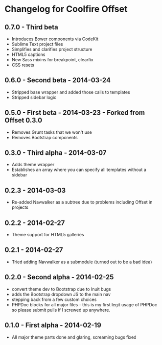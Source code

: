 # Changelog for Coolfire Offset

## 0.7.0 - Third beta

- Introduces Bower components via CodeKit
- Sublime Text project files
- Simplifies and clarifies project structure
- HTML5 captions
- New Sass mixins for breakpoint, clearfix
- CSS resets

## 0.6.0 - Second beta - 2014-03-24

- Stripped base wrapper and added those calls to templates
- Stripped sidebar logic

## 0.5.0 - First beta - 2014-03-23 - Forked from Offset 0.3.0

- Removes Grunt tasks that we won't use
- Removes Bootstrap components

## 0.3.0 - Third alpha - 2014-03-07

- Adds theme wrapper
- Establishes an array where you can specify all templates without a sidebar

## 0.2.3 - 2014-03-03

- Re-added Navwalker as a subtree due to problems including Offset in projects

## 0.2.2 - 2014-02-27

- Theme support for HTML5 galleries

## 0.2.1 - 2014-02-27

- Tried adding Navwalker as a submodule (turned out to be a bad idea)

## 0.2.0 - Second alpha - 2014-02-25

- convert theme dev to Bootstrap due to Inuit bugs
- adds the Bootstrap dropdown JS to the main nav
- stepping back from a few custom choices
- PHPDoc blocks for all major files - this is my first legit usage of PHPDoc so please submit pulls if I screwed up anywhere.

## 0.1.0 - First alpha - 2014-02-19

- All major theme parts done and glaring, screaming bugs fixed
